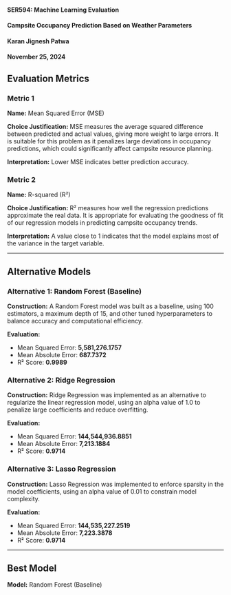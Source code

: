 #### SER594: Machine Learning Evaluation  
#### Campsite Occupancy Prediction Based on Weather Parameters   
#### Karan Jignesh Patwa 
#### November 25, 2024

## Evaluation Metrics  

### Metric 1  
**Name:** Mean Squared Error (MSE)  

**Choice Justification:** MSE measures the average squared difference between predicted and actual values, giving more weight to large errors. It is suitable for this problem as it penalizes large deviations in occupancy predictions, which could significantly affect campsite resource planning.  

**Interpretation:** Lower MSE indicates better prediction accuracy.  

### Metric 2  
**Name:** R-squared (R²)  

**Choice Justification:** R² measures how well the regression predictions approximate the real data. It is appropriate for evaluating the goodness of fit of our regression models in predicting campsite occupancy trends.  

**Interpretation:** A value close to 1 indicates that the model explains most of the variance in the target variable.  

---

## Alternative Models  

### Alternative 1: Random Forest (Baseline)  
**Construction:** A Random Forest model was built as a baseline, using 100 estimators, a maximum depth of 15, and other tuned hyperparameters to balance accuracy and computational efficiency.  

**Evaluation:**  
- Mean Squared Error: **5,581,276.1757**  
- Mean Absolute Error: **687.7372**  
- R² Score: **0.9989**  

### Alternative 2: Ridge Regression  
**Construction:** Ridge Regression was implemented as an alternative to regularize the linear regression model, using an alpha value of 1.0 to penalize large coefficients and reduce overfitting.  

**Evaluation:**  
- Mean Squared Error: **144,544,936.8851**  
- Mean Absolute Error: **7,213.1884**  
- R² Score: **0.9714**  

### Alternative 3: Lasso Regression  
**Construction:** Lasso Regression was implemented to enforce sparsity in the model coefficients, using an alpha value of 0.01 to constrain model complexity.  

**Evaluation:**  
- Mean Squared Error: **144,535,227.2519**  
- Mean Absolute Error: **7,223.3878**  
- R² Score: **0.9714**  

---

## Best Model  

**Model:** Random Forest (Baseline)  

